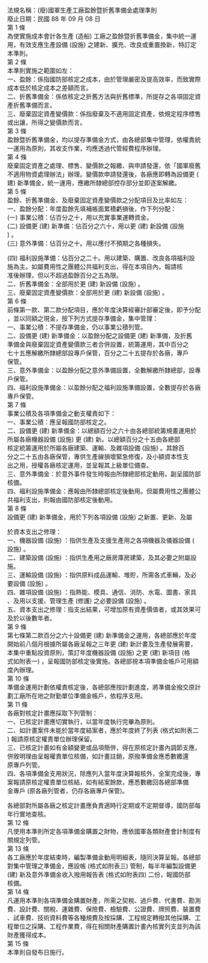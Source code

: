 法規名稱：(廢)國軍生產工廠盈餘暨折舊準備金處理準則  
廢止日期：民國 88 年 09 月 08 日  
第 1 條  
為使實施成本會計各生產 (造船) 工廠之盈餘暨折舊準備金，集中統一運  
用，有效支應生產設備 (設施) 之建新、擴充、改良或重置換新，特訂定  
本準則。  
第 2 條  
本準則實施之範圍如左：  
一、盈餘：係指國防部核定之成本，由於管理嚴密及提高效率，而致實際  
成本低於核定成本之差額而言。  
二、折舊準備金：係依核定之折舊方法與折舊標準，所提存之各項固定資  
產折舊準備而言。  
三、廢棄固定資產變價款：係指廢棄及不適用固定資產，依規定程序標售  
或出讓，所得之變價款而言。  
第 3 條  
盈餘暨折舊準備金，均以提存準備金方式，由各總部集中管理，依權責統  
一運用為原則，其收支作業，均應透過代管經費程序辦理。  
第 4 條  
廢棄固定資產之處理、標售、變價款之報繳、與申請發還，依「國軍廢舊  
不適用物資處理辦法」辦理。變價款申請發還後，各廠應即轉為設備更 (  
建) 新準備金，統一運用，應繳所隸總部控存部分並即逐案解繳。  
第 5 條  
盈餘、折舊準備金、及廢棄固定資產變價款之分配項目及比率如左：  
一、盈餘分配：年度盈餘先填補帳面累積虧損後，作下列分配：  
(一) 事業公積：佔百分之十，用以充實事業運轉資金。  
(二) 設備更 (建) 新準備：佔百分之六十，用以更 (建) 新設備 (設施  
) 。  
(三) 意外準備：佔百分之十。用以應付不預期之各種損失。  


(四) 福利設施準備：佔百分之二十。用以建築、購置、改良各項福利設  
施為主。如屬費用性之團體公共福利支出，得在本項目內，報請核  
准後辦理，但以不超過盈餘百分之五為限。  
二、折舊準備金：全部用於更 (建) 新設備 (設施) 。  
三、廢棄固定資產變價款：全部用於更 (建) 新設備 (設施) 。  
第 6 條  
前條第一款、第二款分配項目，應於年度決算經審計部審定後，即予分配  
，並以同額之現金，按下列方式提存準備金，集中管理：  
一、事業公積：不提存準備金，仍以事業公積列管。  
二、設備更 (建) 新準備金：以盈餘分配之設備更 (建) 新準備，及折舊  
準備金與廢棄固定資產變價款三者合併設置，統籌運用，其中百分之  
七十五應解繳所隸總部設專戶保管，百分之二十五提存於各廠，專戶  
保管。  
三、意外準備金：以盈餘分配之意外準備設置，全數解繳所隸總部，設專  
戶保管。  
四、福利設施準備金：以盈餘分配之福利設施準備設置，全數提存於各廠  
專戶保管。  
第 7 條  
事業公積及各項準備金之動支權責如下：  
一、事業公積：應呈報國防部核定之。  
二、設備更 (建) 新準備金：以總額百分之六十由各總部統籌規畫運用於  
所屬各廠機器設備 (設施) 更 (建) 新。以總額百分之十五由各總部  
核定統籌運用於所屬各廠建築、運輸、及雜項設備 (設施) 。其餘百  
分之二十五由各廠保管，專供生產線損壞緊急修復，及小額資本性支  
出之用，授權各廠核定運用，並呈報其上級單位備查。  
三、意外準備金：於意外事件發生時報由所隸總部核定動用，副呈國防部  
核備。  
四、福利設施準備金：應報由所隸總部核定後動用。但屬費用性之團體公  
共福利支出，則報由國防部核定後動用。  
第 8 條  
設備更 (建) 新準備金，用於下列各項設備 (設施) 之新置、更新、及屬  


於資本支出之修理：  
一、機器設備 (設施) ：指供生產及支援生產用之各項機器及儀器設備 (  
設施) 。  
二、建築設備 (設施) ：指供生產用之廠房庫房建築，及其必要之附屬設  
施。  
三、運輸設備 (設施) ：指供原料成品運輸、堆貯，所需各式車輛，及必  
要設備 (設施) 。  
四、雜項設備 (設施) ：指熱能、模具、通信、消防、水電、圖書、家具  
、及用以支援、管理生產 (修護) 之必要設備 (設施) 。  
五、資本支出之修理：指支出結果，可增加原有資產價值者，或其效果可  
及於以後數年者。  
第 9 條  
第七條第二款百分之六十設備更 (建) 新準備金之運用，各總部應於年度  
開始前八個月根據所屬各廠呈報之三年更 (建) 新計畫及生產發展需要，  
本集中重點投資原則，策訂年度機器設備 (設施) 之更 (建) 新項目 (格  
式如附表一) ，呈報國防部核定後實施。各總部視本項準備金帳戶可用額  
度內辦理。  
第 10 條  
準備金運用計劃依權責核定後，各總部應按計劃進度，將準備金撥交原計  
劃工廠所在地之財勤單位準備金帳戶，依程序支用。  
第 11 條  
各廠對核定計畫應採取下列管制：  
一、已核定計畫應切實執行，以當年度執行完畢為原則。  
二、如計畫案件未能於當年度結案者，應於年度終了列表 (格式如附表二  
) 報請原核定權責單位辦理保留。  
三、已核定計畫如有金額變更或品項簡併，得在原核定計畫內調節支應，  
併敘明理由呈報權責單位核備，如計畫註銷，原撥準備金應悉數繳還  
原專戶列管。  
四、各項準備金支用狀況，除應列入當年度決算報核外，全案完成後，專  
案報請原核定權責單位核結，如有結案餘款，應悉數繳回各總部準備  
金專戶 (原各廠列管者，仍存各廠專戶保管)。  


各總部對所屬各廠之核定計畫應負責適時行定期或不定期督導，國防部每  
年行實地查核。  
第 12 條  
凡使用本準則所定各項準備金購置之財物，應依國軍各類財產會計制度有  
關規定列管。  
第 13 條  
各工廠應於年度結束時，編製準備金動用明細表，隨同決算呈報。各總部  
對集中管理之準備金，應設帳 (格式如附表三) 管制，每半年編製設備更  
(建) 新及意外準備金收入撥用報告表 (格式如附表四) 二份，報國防部  
核備。  
第 14 條  
凡運用本準則各項準備金購置財產，所需之契稅、過戶費、代書費、勘測  
費、設計費、關稅、運雜費、保險費、檢驗費、公證費、牌照費、裝置費  
、試車費、技術資料費等各種規費及按採購、工程規定轉撥其他採購、工  
程單位之採購、工程作業費，得在相關財產購置計畫內核實列支並列為該  
財產獲得成本。  
第 15 條  
本準則自發布日施行。  


